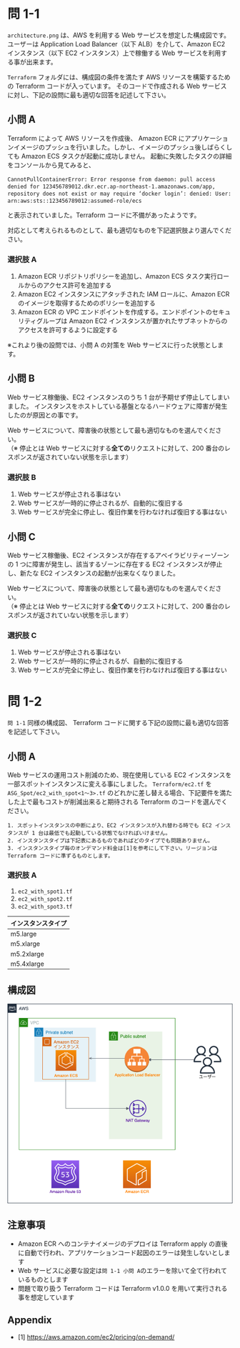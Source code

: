 # 問 1-1
`architecture.png` は、AWS を利用する Web サービスを想定した構成図です。
ユーザーは Application Load Balancer（以下 ALB）を介して、Amazon EC2 インスタンス（以下 EC2 インスタンス）上で稼働する Web サービスを利用する事が出来ます。

`Terraform` フォルダには、構成図の条件を満たす AWS リソースを構築するための Terraform コードが入っています。
そのコードで作成される Web サービスに対し、下記の設問に最も適切な回答を記述して下さい。

## 小問 A
Terraform によって AWS リソースを作成後、 Amazon ECR にアプリケーションイメージのプッシュを行いました。しかし、イメージのプッシュ後しばらくしても Amazon ECS タスクが起動に成功しません。
起動に失敗したタスクの詳細をコンソールから見てみると、
```
CannotPullContainerError: Error response from daemon: pull access denied for 123456789012.dkr.ecr.ap-northeast-1.amazonaws.com/app, repository does not exist or may require ‘docker login’: denied: User: arn:aws:sts::123456789012:assumed-role/ecs
```
と表示されていました。Terraform コードに不備があったようです。

対応として考えられるものとして、最も適切なものを下記選択肢より選んでください。
### 選択肢 A
1. Amazon ECR リポジトリポリシーを追加し、Amazon ECS タスク実行ロールからのアクセス許可を追加する
2. Amazon EC2 インスタンスにアタッチされた IAM ロールに、Amazon ECR のイメージを取得するためのポリシーを追加する
3. Amazon ECR の VPC エンドポイントを作成する。エンドポイントのセキュリティグループは Amazon EC2 インスタンスが置かれたサブネットからのアクセスを許可するように設定する

※これより後の設問では、小問 A の対策を Web サービスに行った状態とします。
## 小問 B
Web サービス稼働後、EC2 インスタンスのうち 1 台が予期せず停止してしまいました。
インスタンスをホストしている基盤となるハードウェアに障害が発生したのが原因との事です。

Web サービスについて、障害後の状態として最も適切なものを選んでください。<br>
（※ 停止とは Web サービスに対する**全ての**リクエストに対して、200 番台のレスポンスが返されていない状態を示します）
### 選択肢 B
1. Web サービスが停止される事はない
2. Web サービスが一時的に停止されるが、自動的に復旧する
3. Web サービスが完全に停止し、復旧作業を行わなければ復旧する事はない

## 小問 C
Web サービス稼働後、EC2 インスタンスが存在するアベイラビリティーゾーンの 1 つに障害が発生し、該当するゾーンに存在する EC2 インスタンスが停止し、新たな EC2 インスタンスの起動が出来なくなりました。

Web サービスについて、障害後の状態として最も適切なものを選んでください。<br>
（※ 停止とは Web サービスに対する**全ての**リクエストに対して、200 番台のレスポンスが返されていない状態を示します）
### 選択肢 C
1. Web サービスが停止される事はない
2. Web サービスが一時的に停止されるが、自動的に復旧する
3. Web サービスが完全に停止し、復旧作業を行わなければ復旧する事はない

# 問 1-2
`問 1-1` 同様の構成図、 Terraform コードに関する下記の設問に最も適切な回答を記述して下さい。

## 小問 A
Web サービスの運用コスト削減のため、現在使用している EC2 インスタンスを一部スポットインスタンスに変える事にしました。
`Terraform/ec2.tf` を `ASG_Spot/ec2_with_spot<1〜3>.tf` のどれかに差し替える場合、下記要件を満たした上で最もコストが削減出来ると期待される Terraform のコードを選んでください。
```
1. スポットインスタンスの中断により、EC2 インスタンスが入れ替わる時でも EC2 インスタンスが 1 台は最低でも起動している状態でなければいけません。
2. インスタンスタイプは下記表にあるものであればどのタイプでも問題ありません。
3. インスタンスタイプ毎のオンデマンド料金は[1]を参考にして下さい。リージョンは Terraform コードに準ずるものとします。
```
### 選択肢 A
1. `ec2_with_spot1.tf`
2. `ec2_with_spot2.tf`
3. `ec2_with_spot3.tf`

|  インスタンスタイプ  |
| ---- |
| m5.large |
| m5.xlarge |
| m5.2xlarge |
| m5.4xlarge |

## 構成図
![architecture](architecture.png)

## 注意事項
* Amazon ECR へのコンテナイメージのデプロイは Terraform apply の直後に自動で行われ、アプリケーションコード起因のエラーは発生しないとします
* Web サービスに必要な設定は`問 1-1 小問 A`のエラーを除いて全て行われているものとします
* 問題で取り扱う Terraform コードは Terraform v1.0.0 を用いて実行される事を想定しています

## Appendix
* [1] <https://aws.amazon.com/ec2/pricing/on-demand/>
